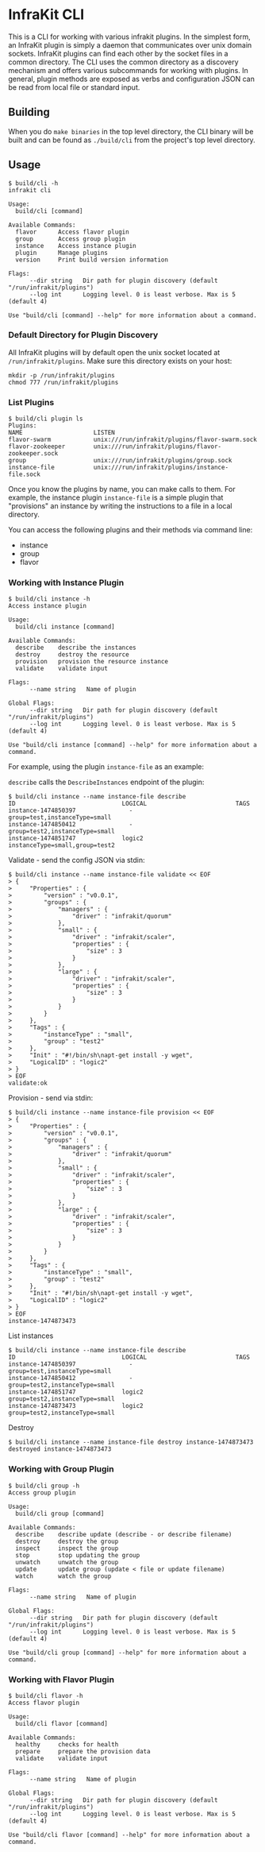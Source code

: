 InfraKit CLI
============

This is a CLI for working with various infrakit plugins.  In the simplest form, an InfraKit plugin
is simply a daemon that communicates over unix domain sockets.  InfraKit plugins can find each
other by the socket files in a common directory.  The CLI uses the common directory as a discovery
mechanism and offers various subcommands for working with plugins. In general, plugin methods are
exposed as verbs and configuration JSON can be read from local file or standard input.

## Building

When you do `make binaries` in the top level directory, the CLI binary will be built and can be
found as `./build/cli` from the project's top level directory.

## Usage

```
$ build/cli -h
infrakit cli

Usage:
  build/cli [command]

Available Commands:
  flavor      Access flavor plugin
  group       Access group plugin
  instance    Access instance plugin
  plugin      Manage plugins
  version     Print build version information

Flags:
      --dir string   Dir path for plugin discovery (default "/run/infrakit/plugins")
      --log int      Logging level. 0 is least verbose. Max is 5 (default 4)

Use "build/cli [command] --help" for more information about a command.
```

### Default Directory for Plugin Discovery

All InfraKit plugins will by default open the unix socket located at `/run/infrakit/plugins`.
Make sure this directory exists on your host:

```
mkdir -p /run/infrakit/plugins
chmod 777 /run/infrakit/plugins
```

### List Plugins

```
$ build/cli plugin ls
Plugins:
NAME                	LISTEN
flavor-swarm        	unix:///run/infrakit/plugins/flavor-swarm.sock
flavor-zookeeper    	unix:///run/infrakit/plugins/flavor-zookeeper.sock
group               	unix:///run/infrakit/plugins/group.sock
instance-file       	unix:///run/infrakit/plugins/instance-file.sock
```

Once you know the plugins by name, you can make calls to them.  For example, the instance plugin
`instance-file` is a simple plugin that "provisions" an instance by writing the instructions to
a file in a local directory.

You can access the following plugins and their methods via command line:

  + instance
  + group
  + flavor

### Working with Instance Plugin

```
$ build/cli instance -h
Access instance plugin

Usage:
  build/cli instance [command]

Available Commands:
  describe    describe the instances
  destroy     destroy the resource
  provision   provision the resource instance
  validate    validate input

Flags:
      --name string   Name of plugin

Global Flags:
      --dir string   Dir path for plugin discovery (default "/run/infrakit/plugins")
      --log int      Logging level. 0 is least verbose. Max is 5 (default 4)

Use "build/cli instance [command] --help" for more information about a command.
```

For example, using the plugin `instance-file` as an example:

`describe` calls the `DescribeInstances` endpoint of the plugin:

```
$ build/cli instance --name instance-file describe
ID                            	LOGICAL                       	TAGS
instance-1474850397           	  -                           	group=test,instanceType=small
instance-1474850412           	  -                           	group=test2,instanceType=small
instance-1474851747           	logic2                        	instanceType=small,group=test2
```

Validate - send the config JSON via stdin:

```
$ build/cli instance --name instance-file validate << EOF
> {
>     "Properties" : {
>         "version" : "v0.0.1",
>         "groups" : {
>             "managers" : {
>                 "driver" : "infrakit/quorum"
>             },
>             "small" : {
>                 "driver" : "infrakit/scaler",
>                 "properties" : {
>                     "size" : 3
>                 }
>             },
>             "large" : {
>                 "driver" : "infrakit/scaler",
>                 "properties" : {
>                     "size" : 3
>                 }
>             }
>         }
>     },
>     "Tags" : {
>         "instanceType" : "small",
>         "group" : "test2"
>     },
>     "Init" : "#!/bin/sh\napt-get install -y wget",
>     "LogicalID" : "logic2"
> }
> EOF
validate:ok
```

Provision - send via stdin:

```
$ build/cli instance --name instance-file provision << EOF
> {
>     "Properties" : {
>         "version" : "v0.0.1",
>         "groups" : {
>             "managers" : {
>                 "driver" : "infrakit/quorum"
>             },
>             "small" : {
>                 "driver" : "infrakit/scaler",
>                 "properties" : {
>                     "size" : 3
>                 }
>             },
>             "large" : {
>                 "driver" : "infrakit/scaler",
>                 "properties" : {
>                     "size" : 3
>                 }
>             }
>         }
>     },
>     "Tags" : {
>         "instanceType" : "small",
>         "group" : "test2"
>     },
>     "Init" : "#!/bin/sh\napt-get install -y wget",
>     "LogicalID" : "logic2"
> }
> EOF
instance-1474873473
```

List instances

```
$ build/cli instance --name instance-file describe
ID                            	LOGICAL                       	TAGS
instance-1474850397           	  -                           	group=test,instanceType=small
instance-1474850412           	  -                           	group=test2,instanceType=small
instance-1474851747           	logic2                        	group=test2,instanceType=small
instance-1474873473           	logic2                        	group=test2,instanceType=small
```
Destroy

```
$ build/cli instance --name instance-file destroy instance-1474873473
destroyed instance-1474873473
```

### Working with Group Plugin

```
$ build/cli group -h
Access group plugin

Usage:
  build/cli group [command]

Available Commands:
  describe    describe update (describe - or describe filename)
  destroy     destroy the group
  inspect     inspect the group
  stop        stop updating the group
  unwatch     unwatch the group
  update      update group (update < file or update filename)
  watch       watch the group

Flags:
      --name string   Name of plugin

Global Flags:
      --dir string   Dir path for plugin discovery (default "/run/infrakit/plugins")
      --log int      Logging level. 0 is least verbose. Max is 5 (default 4)

Use "build/cli group [command] --help" for more information about a command.
```

### Working with Flavor Plugin

```
$ build/cli flavor -h
Access flavor plugin

Usage:
  build/cli flavor [command]

Available Commands:
  healthy     checks for health
  prepare     prepare the provision data
  validate    validate input

Flags:
      --name string   Name of plugin

Global Flags:
      --dir string   Dir path for plugin discovery (default "/run/infrakit/plugins")
      --log int      Logging level. 0 is least verbose. Max is 5 (default 4)

Use "build/cli flavor [command] --help" for more information about a command.
```
